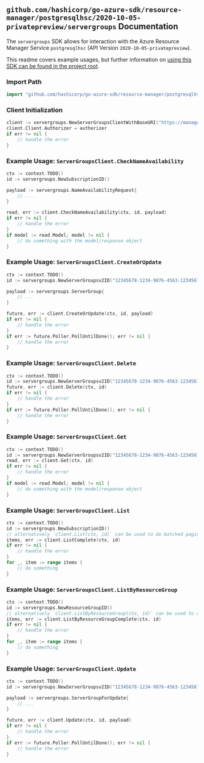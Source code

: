 
## `github.com/hashicorp/go-azure-sdk/resource-manager/postgresqlhsc/2020-10-05-privatepreview/servergroups` Documentation

The `servergroups` SDK allows for interaction with the Azure Resource Manager Service `postgresqlhsc` (API Version `2020-10-05-privatepreview`).

This readme covers example usages, but further information on [using this SDK can be found in the project root](https://github.com/hashicorp/go-azure-sdk/tree/main/docs).

### Import Path

```go
import "github.com/hashicorp/go-azure-sdk/resource-manager/postgresqlhsc/2020-10-05-privatepreview/servergroups"
```


### Client Initialization

```go
client := servergroups.NewServerGroupsClientWithBaseURI("https://management.azure.com")
client.Client.Authorizer = authorizer
if err != nil {
	// handle the error
}
```


### Example Usage: `ServerGroupsClient.CheckNameAvailability`

```go
ctx := context.TODO()
id := servergroups.NewSubscriptionID()

payload := servergroups.NameAvailabilityRequest{
	// ...
}

read, err := client.CheckNameAvailability(ctx, id, payload)
if err != nil {
	// handle the error
}
if model := read.Model; model != nil {
	// do something with the model/response object
}
```


### Example Usage: `ServerGroupsClient.CreateOrUpdate`

```go
ctx := context.TODO()
id := servergroups.NewServerGroupsv2ID("12345678-1234-9876-4563-123456789012", "example-resource-group", "serverGroupValue")

payload := servergroups.ServerGroup{
	// ...
}

future, err := client.CreateOrUpdate(ctx, id, payload)
if err != nil {
	// handle the error
}
if err := future.Poller.PollUntilDone(); err != nil {
	// handle the error
}
```


### Example Usage: `ServerGroupsClient.Delete`

```go
ctx := context.TODO()
id := servergroups.NewServerGroupsv2ID("12345678-1234-9876-4563-123456789012", "example-resource-group", "serverGroupValue")
future, err := client.Delete(ctx, id)
if err != nil {
	// handle the error
}
if err := future.Poller.PollUntilDone(); err != nil {
	// handle the error
}
```


### Example Usage: `ServerGroupsClient.Get`

```go
ctx := context.TODO()
id := servergroups.NewServerGroupsv2ID("12345678-1234-9876-4563-123456789012", "example-resource-group", "serverGroupValue")
read, err := client.Get(ctx, id)
if err != nil {
	// handle the error
}
if model := read.Model; model != nil {
	// do something with the model/response object
}
```


### Example Usage: `ServerGroupsClient.List`

```go
ctx := context.TODO()
id := servergroups.NewSubscriptionID()
// alternatively `client.List(ctx, id)` can be used to do batched pagination
items, err := client.ListComplete(ctx, id)
if err != nil {
	// handle the error
}
for _, item := range items {
	// do something
}
```


### Example Usage: `ServerGroupsClient.ListByResourceGroup`

```go
ctx := context.TODO()
id := servergroups.NewResourceGroupID()
// alternatively `client.ListByResourceGroup(ctx, id)` can be used to do batched pagination
items, err := client.ListByResourceGroupComplete(ctx, id)
if err != nil {
	// handle the error
}
for _, item := range items {
	// do something
}
```


### Example Usage: `ServerGroupsClient.Update`

```go
ctx := context.TODO()
id := servergroups.NewServerGroupsv2ID("12345678-1234-9876-4563-123456789012", "example-resource-group", "serverGroupValue")

payload := servergroups.ServerGroupForUpdate{
	// ...
}

future, err := client.Update(ctx, id, payload)
if err != nil {
	// handle the error
}
if err := future.Poller.PollUntilDone(); err != nil {
	// handle the error
}
```
